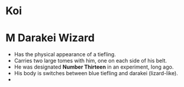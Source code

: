 # Koi
# M Darakei Wizard
- Has the physical appearance of a tiefling.
- Carries two large tomes with him, one on each side of his belt.
- He was designated **Number Thirteen** in an experiment, long ago.
- His body is switches between blue tiefling and darakei (lizard-like).
- 
